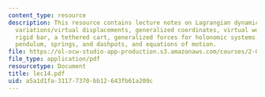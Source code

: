 ```yaml
---
content_type: resource
description: This resource contains lecture notes on Lagrangian dynamics, admissible
  variations/virtual displacements, generalized coordinates, virtual work, a hanging
  rigid bar, a tethered cart, generalized forces for holonomic systems, a cart with
  pendulum, springs, and dashpots, and equations of motion.
file: https://ol-ocw-studio-app-production.s3.amazonaws.com/courses/2-003j-dynamics-and-control-i-spring-2007/a5a1d1fa31177370bb12643fb61a209c_lec14.pdf
file_type: application/pdf
resourcetype: Document
title: lec14.pdf
uid: a5a1d1fa-3117-7370-bb12-643fb61a209c
---
```


